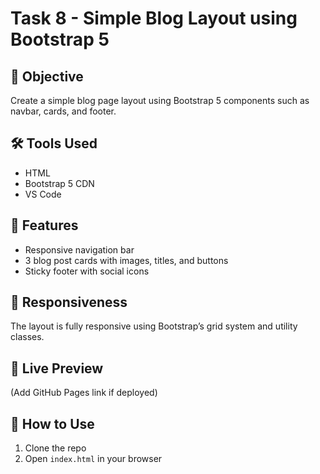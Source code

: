 # Task 8 - Simple Blog Layout using Bootstrap 5

## 📌 Objective
Create a simple blog page layout using Bootstrap 5 components such as navbar, cards, and footer.

## 🛠 Tools Used
- HTML
- Bootstrap 5 CDN
- VS Code

## 📄 Features
- Responsive navigation bar
- 3 blog post cards with images, titles, and buttons
- Sticky footer with social icons

## 📱 Responsiveness
The layout is fully responsive using Bootstrap’s grid system and utility classes.

## 🔗 Live Preview
(Add GitHub Pages link if deployed)

## 📂 How to Use
1. Clone the repo
2. Open `index.html` in your browser
